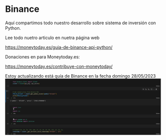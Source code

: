 # Binance
Aquí compartimos todo nuestro desarrollo sobre sistema de inversión con Python.

Lee todo nuetro articulo en nuetra página web 

https://moneytoday.es/guia-de-binance-api-python/

Donaciones en para Moneytoday.es:

https://moneytoday.es/contribuye-con-moneytoday/

Estoy actualizando está quía de Binance en la fecha domingo 28/05/2023
![Aquí la descripción de la imagen por si no carga](https://github.com/JMoneytoday/Binance/blob/main/2023-05-28.png)

